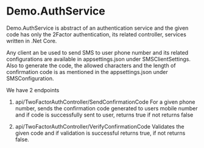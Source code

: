 # Demo.AuthService

Demo.AuthService is abstract of an authentication service and the given code has only the 2Factor authentication, its related controller, services written in .Net Core.

Any client an be used to send SMS to user phone number and its related configurations are available in appsettings.json under SMSClientSettings.
Also to generate the code, the allowed characters and the length of confirmation code is as mentioned in the appsettings.json under SMSConfiguration.

We have 2 endpoints
1. api/TwoFactorAuthController/SendConfirmationCode
	For a given phone number, sends the confirmation code generated to users mobile number and if code is successfully sent to user, returns true if not returns false

2. api/TwoFactorAuthController/VerifyConfirmationCode
	Validates the given code and if validation is successful returns true, if not returns false.

